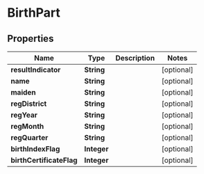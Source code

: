 
# BirthPart

## Properties
Name | Type | Description | Notes
------------ | ------------- | ------------- | -------------
**resultIndicator** | **String** |  |  [optional]
**name** | **String** |  |  [optional]
**maiden** | **String** |  |  [optional]
**regDistrict** | **String** |  |  [optional]
**regYear** | **String** |  |  [optional]
**regMonth** | **String** |  |  [optional]
**regQuarter** | **String** |  |  [optional]
**birthIndexFlag** | **Integer** |  |  [optional]
**birthCertificateFlag** | **Integer** |  |  [optional]



